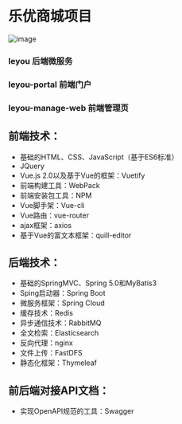 # 乐优商城项目

![image](https://github.com/j1mmy-Z/LeyouShopping/blob/master/images/1525703759035.png)

### leyou 后端微服务
### leyou-portal 前端门户
### leyou-manage-web 前端管理页

## 前端技术：

* 基础的HTML、CSS、JavaScript（基于ES6标准）
* JQuery
* Vue.js 2.0以及基于Vue的框架：Vuetify
* 前端构建工具：WebPack
* 前端安装包工具：NPM
* Vue脚手架：Vue-cli
* Vue路由：vue-router
* ajax框架：axios
* 基于Vue的富文本框架：quill-editor

## 后端技术：

* 基础的SpringMVC、Spring 5.0和MyBatis3
* Sping启动器：Spring Boot
* 微服务框架：Spring Cloud
* 缓存技术：Redis
* 异步通信技术：RabbitMQ
* 全文检索：Elasticsearch
* 反向代理：nginx
* 文件上传：FastDFS
* 静态化框架：Thymeleaf

## 前后端对接API文档：

* 实现OpenAPI规范的工具：Swagger
